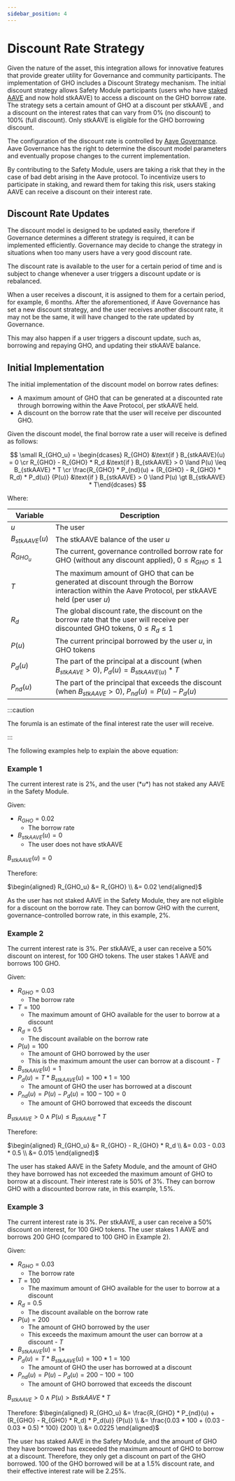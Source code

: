 ```yaml
---
sidebar_position: 4
---
```


# Discount Rate Strategy

Given the nature of the asset, this integration allows for innovative features that provide greater utility for Governance and community participants. The implementation of GHO includes a Discount Strategy mechanism. The initial discount strategy allows Safety Module participants (users who have [staked AAVE](https://docs.aave.com/faq/#aave-aave-token) and now hold stkAAVE) to access a discount on the GHO borrow rate. The strategy sets a certain amount of GHO at a discount per stkAAVE , and a discount on the interest rates that can vary from 0% (no discount) to 100% (full discount). Only stkAAVE is eligible for the GHO borrowing discount.

The configuration of the discount rate is controlled by [Aave Governance](https://governance.aave.com/). Aave Governance has the right to determine the discount model parameters and eventually propose changes to the current implementation.

By contributing to the Safety Module, users are taking a risk that they in the case of bad debt arising in the Aave protocol. To incentivize users to participate in staking, and reward them for taking this risk, users staking AAVE can receive a discount on their interest rate.

## Discount Rate Updates

The discount model is designed to be updated easily, therefore if Governance determines a different strategy is required, it can be implemented efficiently. Governance may decide to change the strategy in situations when too many users have a very good discount rate.

The discount rate is available to the user for a certain period of time and is subject to change whenever a user triggers a discount update or is rebalanced.

When a user receives a discount, it is assigned to them for a certain period, for example, 6 months. After the aforementioned, if Aave Governance has set a new discount strategy, and the user receives another discount rate, it may not be the same, it will have changed to the rate updated by Governance.

This may also happen if a user triggers a discount update, such as, borrowing and repaying GHO, and updating their stkAAVE balance.

## Initial Implementation

The initial implementation of the discount model on borrow rates defines:

- A maximum amount of GHO that can be generated at a discounted rate through borrowing within the Aave Protocol, per stkAAVE held.
- A discount on the borrow rate that the user will receive per discounted GHO.

Given the discount model, the final borrow rate a user will receive is defined as follows:

$$
\small R_{GHO_u} = \begin{dcases}   R_{GHO}                                                                   &\text{if } B_{stkAAVE}(u) = 0 \cr   R_{GHO} - R_{GHO} * R_d                                                   &\text{if } B_{stkAAVE} > 0 \land P(u) \leq B_{stkAAVE} * T \cr   \frac{R_{GHO} * P_{nd}(u) + (R_{GHO} - R_{GHO} * R_d) * P_d(u)} {P(u)}      &\text{if } B_{stkAAVE} > 0 \land P(u) \gt B_{stkAAVE} * T\end{dcases}
$$

Where:

| Variable         | Description                                                                                                                                          |
| ---------------- | ---------------------------------------------------------------------------------------------------------------------------------------------------- |
| $u$              | The user                                                                                                                                             |
| $B_{stkAAVE}(u)$ | The stkAAVE balance of the user $u$                                                                                                                  |
| $R_{GHO_u}$      | The current, governance controlled borrow rate for GHO (without any discount applied), $0 ≤ R_{GHO} ≤ 1$                                             |
| $T$              | The maximum amount of GHO that can be generated at discount through the Borrow interaction within the Aave Protocol, per stkAAVE held (per user $u$) |
| $R_d$            | The global discount rate, the discount on the borrow rate that the user will receive per discounted GHO tokens, $0 ≤ R_d ≤ 1$                        |
| $P(u)$           | The current principal borrowed by the user $u$, in GHO tokens                                                                                        |
| $P_d(u)$         | The part of the principal at a discount (when $B_{stkAAVE} > 0$), $P_d(u) = B_{stkAAVE(u)} * T$                                                      |
| $P_{nd}(u)$      | The part of the principal that exceeds the discount (when $B_{stkAAVE} > 0$), $P_{nd}(u) = P(u) − P_d(u)$                                            |

:::caution

The forumla is an estimate of the final interest rate the user will receive.

:::

The following examples help to explain the above equation:

### Example 1

The current interest rate is 2%, and the user ($*u*$) has not staked any AAVE in the Safety Module.

Given:

- $R_{GHO} = 0.02$
  - The borrow rate
- $B_{stkAAVE}(u) = 0$
  - The user does not have stkAAVE

$B_{stkAAVE}(u) = 0$

Therefore:

$\begin{aligned}
R_{GHO_u} &= R_{GHO} \\
    &= 0.02
\end{aligned}$

As the user has not staked AAVE in the Safety Module, they are not eligible for a discount on the borrow rate. They can borrow GHO with the current, governance-controlled borrow rate, in this example, 2%.

### Example 2

The current interest rate is 3%. Per stkAAVE, a user can receive a 50% discount on interest, for 100 GHO tokens. The user stakes 1 AAVE and borrows 100 GHO.

Given:

- $R_{GHO} = 0.03$
  - The borrow rate
- $T = 100$
  - The maximum amount of GHO available for the user to borrow at a discount
- $R_d = 0.5$
  - The discount available on the borrow rate
- $P(u) = 100$
  - The amount of GHO borrowed by the user
  - This is the maximum amount the user can borrow at a discount - $T$
- $B_{stkAAVE}(u) = 1$
- $P_d(u) = T * B_{stkAAVE}(u) = 100 * 1 = 100$
  - The amount of GHO the user has borrowed at a discount
- $P_{nd}(u) = P(u) − P_d(u) = 100 − 100 = 0$
  - The amount of GHO borrowed that exceeds the discount

$B_{stkAAVE} > 0 ∧ P(u) ≤ B_{stkAAVE} * T$

Therefore:

$\begin{aligned}
R_{GHO_u} &= R_{GHO} - R_{GHO} * R_d \\
       &= 0.03 - 0.03 * 0.5 \\
       &= 0.015
\end{aligned}$

The user has staked AAVE in the Safety Module, and the amount of GHO they have borrowed has not exceeded the maximum amount of GHO to borrow at a discount. Their interest rate is 50% of 3%. They can borrow GHO with a discounted borrow rate, in this example, 1.5%.

### Example 3

The current interest rate is 3%. Per stkAAVE, a user can receive a 50% discount on interest, for 100 GHO tokens. The user stakes 1 AAVE and borrows 200 GHO (compared to 100 GHO in Example 2).

Given:

- $R_{GHO} = 0.03$
  - The borrow rate
- $T = 100$
  - The maximum amount of GHO available for the user to borrow at a discount
- $R_d = 0.5$
  - The discount available on the borrow rate
- $P(u) = 200$
  - The amount of GHO borrowed by the user
  - This exceeds the maximum amount the user can borrow at a discount - $T$
- $B_{stkAAVE}(u) = 1*$
- $P_d(u) = T * B_{stkAAVE}(u) = 100 * 1 = 100$
  - The amount of GHO the user has borrowed at a discount
- $P_{nd}(u) = P(u) − P_d(u) = 200 − 100 = 100$
  - The amount of GHO borrowed that exceeds the discount

$B_{stkAAVE} > 0 ∧ P(u) > B{stkAAVE} * T$

Therefore:
$\begin{aligned}
R_{GHO_u} &= \frac{R_{GHO} * P_{nd}(u) + (R_{GHO} - R_{GHO} * R_d) * P_d(u)} {P(u)} \\
       &= \frac{0.03 * 100 + (0.03 - 0.03 * 0.5) * 100} {200} \\
       &= 0.0225
\end{aligned}$

The user has staked AAVE in the Safety Module, and the amount of GHO they have borrowed has exceeded the maximum amount of GHO to borrow at a discount. Therefore, they only get a discount on part of the GHO borrowed. 100 of the GHO borrowed will be at a 1.5% discount rate, and their effective interest rate will be 2.25%.
